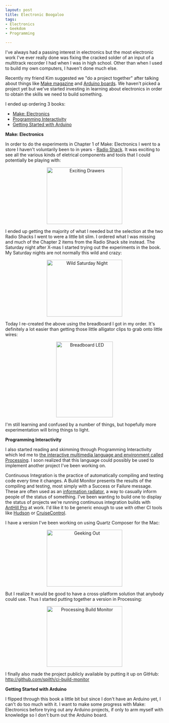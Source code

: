 ```yaml
--- 
layout: post
title: Electronic Boogaloo
tags: 
- Electronics
- Geekdom
- Programming

---
```

I've always had a passing interest in electronics but the most electronic work I've ever really done was fixing the cracked solder of an input of a multitrack recorder I had when I was in high school. Other than when I used to build my own computers, I haven't done much else.

Recently my friend Kim suggested we "do a project together" after talking about things like <a href="http://makezine.com/">Make magazine</a> and <a href="http://www.arduino.cc/">Arduino boards</a>. We haven't picked a project yet but we've started investing in learning about electronics in order to obtain the skills we need to build something.

I ended up ordering 3 books:
<ul>
	<li><a href="http://www.makershed.com/ProductDetails.asp?ProductCode=9780596153748&amp;Click=37845">Make: Electronics</a></li>
	<li><a href="http://oreilly.com/catalog/9780596154141/">Programming Interactivity</a></li>
	<li><a href="http://oreilly.com/catalog/9780596154141/"></a><a href="http://www.makershed.com/ProductDetails.asp?ProductCode=9780596155513">Getting Started with Arduino</a></li>
</ul>
<ul></ul>
<strong>Make: Electronics</strong>

In order to do the experiments in Chapter 1 of Make: Electronics I went to a store I haven't voluntarily been to in years - <a href="http://www.radioshack.com/">Radio Shack</a>. It was exciting to see all the various kinds of eletrical components and tools that I could potentially be playing with:
<p style="text-align:center;"><a title="Exciting Drawers by spilth, on Flickr" href="http://www.flickr.com/photos/spilth/4235061088/"><img class="aligncenter" src="http://farm3.static.flickr.com/2801/4235061088_8fdc3df3ca_m.jpg" alt="Exciting Drawers" width="240" height="180" /></a></p>
I ended up getting the majority of what I needed but the selection at the two Radio Shacks I went to were a little bit slim. I ordered what I was missing and much of the Chapter 2 items from the Radio Shack site instead.  The Saturday night after X-mas I started trying out the experiments in the book. My Saturday nights are not normally this wild and crazy:
<p style="text-align:center;"><a title="Wild Saturday Night by spilth, on Flickr" href="http://www.flickr.com/photos/spilth/4216988523/"><img class="aligncenter" src="http://farm3.static.flickr.com/2789/4216988523_9ba4f42916_m.jpg" alt="Wild Saturday Night" width="240" height="180" /></a></p>
Today I re-created the above using the breadboard I got in my order. It's definitely a lot easier than getting those little alligator clips to grab onto little wires:
<p style="text-align:center;"><a title="Breadboard LED by spilth, on Flickr" href="http://www.flickr.com/photos/spilth/4234844548/"><img class="aligncenter" src="http://farm3.static.flickr.com/2718/4234844548_f8eec7a910_m.jpg" alt="Breadboard LED" width="180" height="240" /></a></p>
I'm still learning and confused by a number of things, but hopefully more experimentation will bring things to light.

<strong>Programming Interactivity</strong>

I also started reading and skimming through Programming Interactivity which led me to <a href="http://processing.org/">the interactive multimedia language and environment called Processing</a>. I soon realized that this language could possibly be used to implement another project I've been working on.

Continuous Integration is the practice of automatically compiling and testing code every time it changes. A Build Monitor presents the results of the compiling and testing, most simply with a Success or Failure message. These are often used as an <a href="http://www.agileadvice.com/archives/2005/05/information_rad.html">information radiator</a>, a way to casually inform people of the status of something. I've been wanting to build one to display the status of projects we're running continuous integration builds with <a href="http://www.anthillpro.com/html/default.html">AntHill Pro</a> at work. I'd like it to be generic enough to use with other CI tools like <a href="http://hudson-ci.org/">Hudson</a> or <a href="http://cruisecontrol.sourceforge.net/">CruiseControl</a>.

I have a version I've been working on using Quartz Composer for the Mac:
<p style="text-align:center;"><a title="Geeking Out by spilth, on Flickr" href="http://www.flickr.com/photos/spilth/4099484320/"><img class="aligncenter" src="http://farm3.static.flickr.com/2549/4099484320_620184cd7d_m.jpg" alt="Geeking Out" width="240" height="180" /></a></p>
But I realize it would be good to have a cross-platform solution that anybody could use. Thus I started putting together a version in Processing:
<p style="text-align:center;"><a title="Processing Build Monitor by spilth, on Flickr" href="http://www.flickr.com/photos/spilth/4225885690/"><img class="aligncenter" src="http://farm5.static.flickr.com/4057/4225885690_436b700585_m.jpg" alt="Processing Build Monitor" width="240" height="192" /></a></p>
I finally also made the project publicly available by putting it up on GitHub: <a href="http://github.com/spilth/ci-build-monitor">http://github.com/spilth/ci-build-monitor</a>

<strong>Getting Started with Arduino</strong>

I flipped through this book a little bit but since I don't have an Arduino yet, I can't do too much with it. I want to make some progress with Make: Electronics before trying out any Arduino projects, if only to arm myself with knowledge so I don't burn out the Arduino board.
